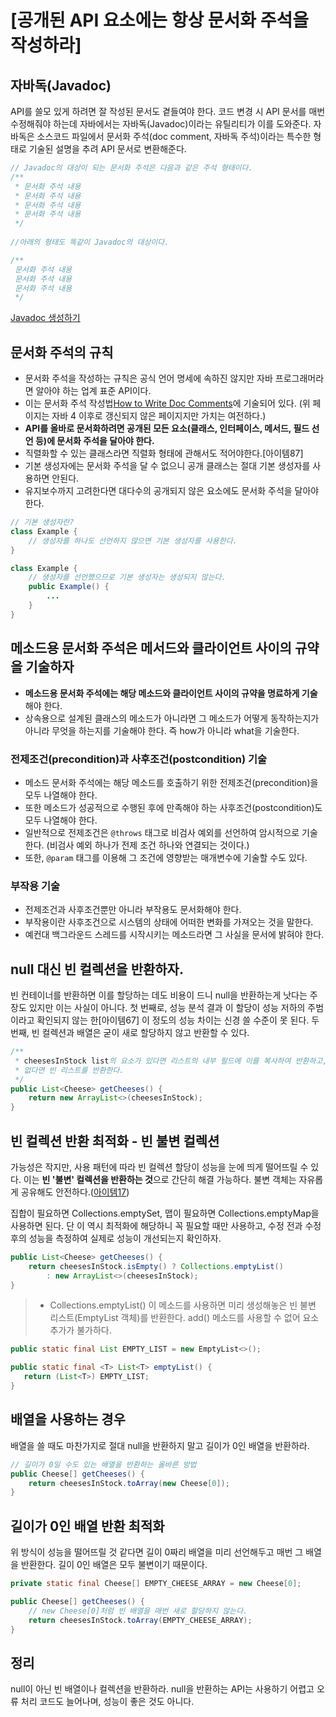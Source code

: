 # [공개된 API 요소에는 항상 문서화 주석을 작성하라]

## 자바독(Javadoc)
API를 쓸모 있게 하려면 잘 작성된 문서도 곁들여야 한다. 코드 변경 시 API 문서를 매번 수정해줘야 하는데 자바에서는 자바독(Javadoc)이라는 유틸리티가 이를 도와준다. 자바독은 소스코드 파일에서 문서화 주석(doc comment, 자바독 주석)이라는 특수한 형태로 기술된 설명을 추려 API 문서로 변환해준다. 
```JAVA
// Javadoc의 대상이 되는 문서화 주석은 다음과 같은 주석 형태이다.
/**
 * 문서화 주석 내용
 * 문서화 주석 내용
 * 문서화 주석 내용
 * 문서화 주석 내용
 */
 
//아래의 형태도 똑같이 Javadoc의 대상이다.

/**
 문서화 주석 내용
 문서화 주석 내용
 문서화 주석 내용
 */
```
[Javadoc 생성하기](https://parkadd.tistory.com/138)

## 문서화 주석의 규칙
* 문서화 주석을 작성하는 규칙은 공식 언어 명세에 속하진 않지만 자바 프로그래머라면 알아야 하는 업계 표준 API이다.  
* 이는 문서화 주석 작성법[How to Write Doc Comments](https://www.oracle.com/technical-resources/articles/java/javadoc-tool.html)에 기술되어 있다. (위 페이지는 자바 4 이후로 갱신되지 않은 페이지지만 가치는 여전하다.)  
* **API를 올바로 문서화하려면 공개된 모든 요소(클래스, 인터페이스, 메서드, 필드 선언 등)에 문서화 주석을 달아야 한다.**  
* 직렬화할 수 있는 클래스라면 직렬화 형태에 관해서도 적어야한다.[아이템87]  
* 기본 생성자에는 문서화 주석을 달 수 없으니 공개 클래스는 절대 기본 생성자를 사용하면 안된다.  
* 유지보수까지 고려한다면 대다수의 공개되지 않은 요소에도 문서화 주석을 달아야 한다.  

```JAVA
// 기본 생성자란?
class Example {
    // 생성자를 하나도 선언하지 않으면 기본 생성자를 사용한다.
}

class Example {
    // 생성자를 선언했으므로 기본 생성자는 생성되지 않는다.
    public Example() {
        ...
    }
}
```

## 메소드용 문서화 주석은 메서드와 클라이언트 사이의 규약을 기술하자
* **메소드용 문서화 주석에는 해당 메소드와 클라이언트 사이의 규약을 명료하게 기술**해야 한다.  
* 상속용으로 설계된 클래스의 메소드가 아니라면 그 메소드가 어떻게 동작하는지가 아니라 무엇을 하는지를 기술해야 한다. 즉 how가 아니라 what을 기술한다.  

### 전제조건(precondition)과 사후조건(postcondition) 기술
* 메소드 문서화 주석에는 해당 메소드를 호출하기 위한 전제조건(precondition)을 모두 나열해야 한다.  
* 또한 메소드가 성공적으로 수행된 후에 만족해야 하는 사후조건(postcondition)도 모두 나열해야 한다.  
* 일반적으로 전제조건은 `@throws` 태그로 비검사 예외를 선언하여 암시적으로 기술한다. (비검사 예외 하나가 전제 조건 하나와 연결되는 것이다.)  
* 또한, `@param` 태그를 이용해 그 조건에 영향받는 매개변수에 기술할 수도 있다.

### 부작용 기술
* 전제조건과 사후조건뿐만 아니라 부작용도 문서화해야 한다.
* 부작용이란 사후조건으로 시스템의 상태에 어떠한 변화를 가져오는 것을 말한다.  
* 예컨대 백그라운드 스레드를 시작시키는 메소드라면 그 사실을 문서에 밝혀야 한다.  

## null 대신 빈 컬렉션을 반환하자.
빈 컨테이너를 반환하면 이를 할당하는 데도 비용이 드니 null을 반환하는게 낫다는 주장도 있지만 이는 사실이 아니다. 첫 번째로, 성능 분석 결과 이 할당이 성능 저하의 주범이라고 확인되지 않는 한[아이템67] 이 정도의 성능 차이는 신경 쓸 수준이 못 된다. 두 번째, 빈 컬렉션과 배열은 굳이 새로 할당하지 않고 반환할 수 있다. 
```JAVA
/**
 * cheesesInStock list의 요소가 있다면 리스트의 내부 필드에 이를 복사하여 반환하고, 
 * 없다면 빈 리스트를 반환한다.
 */
public List<Cheese> getCheeses() {
    return new ArrayList<>(cheesesInStock);
}
```

## 빈 컬렉션 반환 최적화 - 빈 불변 컬렉션
가능성은 작지만, 사용 패턴에 따라 빈 컬렉션 할당이 성능을 눈에 띄게 떨어뜨릴 수 있다. 이는 **빈 '불변' 컬렉션을 반환하는 것**으로 간단히 해결 가능하다. 불변 객체는 자유롭게 공유해도 안전하다.([아이템17](04장/아이템_17/변경_가능성을_최소화하라.md))  

집합이 필요하면 Collections.emptySet, 맵이 필요하면 Collections.emptyMap을 사용하면 된다. 단 이 역시 최적화에 해당하니 꼭 필요할 때만 사용하고, 수정 전과 수정후의 성능을 측정하여 실제로 성능이 개선되는지 확인하자.

```JAVA
public List<Cheese> getCheeses() {
    return cheesesInStock.isEmpty() ? Collections.emptyList()
        : new ArrayList<>(cheesesInStock);
}
```
> * Collections.emptyList()
> 이 메소드를 사용하면 미리 생성해놓은 빈 불변 리스트(EmptyList 객체)를 반환한다. add() 메소드를 사용할 수 없어 요소 추가가 불가하다.
>
 ```JAVA
public static final List EMPTY_LIST = new EmptyList<>();

public static final <T> List<T> emptyList() {
    return (List<T>) EMPTY_LIST;
}
```

## 배열을 사용하는 경우
배열을 쓸 때도 마찬가지로 절대 null을 반환하지 말고 길이가 0인 배열을 반환하라. 
```JAVA
// 길이가 0일 수도 있는 배열을 반환하는 올바른 방법
public Cheese[] getCheeses() {
    return cheesesInStock.toArray(new Cheese[0]);
}
```

## 길이가 0인 배열 반환 최적화
위 방식이 성능을 떨어뜨릴 것 같다면 길이 0짜리 배열을 미리 선언해두고 매번 그 배열을 반환한다. 길이 0인 배열은 모두 불변이기 때문이다.
```JAVA
private static final Cheese[] EMPTY_CHEESE_ARRAY = new Cheese[0];

public Cheese[] getCheeses() {
    // new Cheese[0]처럼 빈 배열을 매번 새로 할당하지 않는다.
    return cheesesInStock.toArray(EMPTY_CHEESE_ARRAY);
}
```

## 정리
null이 아닌 빈 배열이나 컬렉션을 반환하라. null을 반환하는 API는 사용하기 어렵고 오류 처리 코드도 늘어나며, 성능이 좋은 것도 아니다.
